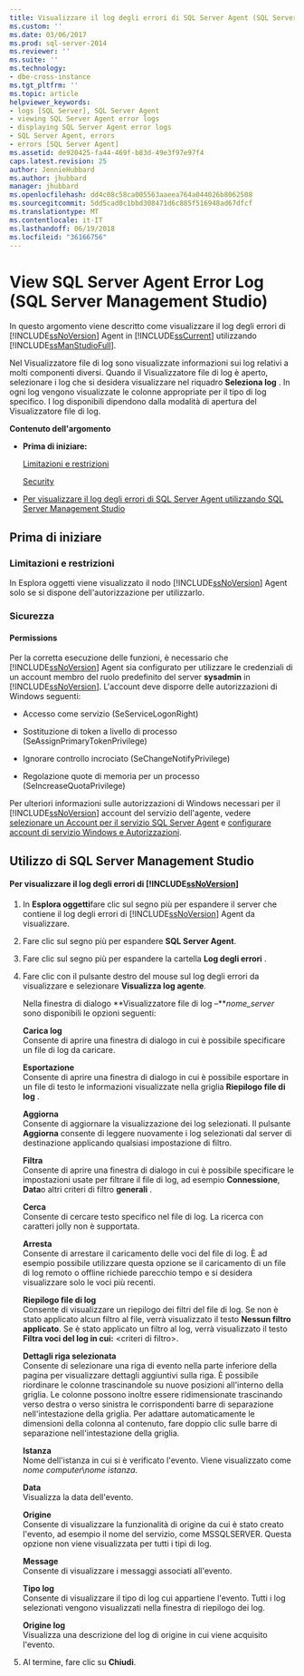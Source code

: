 ```yaml
---
title: Visualizzare il log degli errori di SQL Server Agent (SQL Server Management Studio) | Microsoft Docs
ms.custom: ''
ms.date: 03/06/2017
ms.prod: sql-server-2014
ms.reviewer: ''
ms.suite: ''
ms.technology:
- dbe-cross-instance
ms.tgt_pltfrm: ''
ms.topic: article
helpviewer_keywords:
- logs [SQL Server], SQL Server Agent
- viewing SQL Server Agent error logs
- displaying SQL Server Agent error logs
- SQL Server Agent, errors
- errors [SQL Server Agent]
ms.assetid: de920425-fa44-469f-b83d-49e3f97e97f4
caps.latest.revision: 25
author: JennieHubbard
ms.author: jhubbard
manager: jhubbard
ms.openlocfilehash: dd4c08c58ca005563aaeea764a044026b8062508
ms.sourcegitcommit: 5dd5cad0c1bbd308471d6c885f516948ad67dfcf
ms.translationtype: MT
ms.contentlocale: it-IT
ms.lasthandoff: 06/19/2018
ms.locfileid: "36166756"
---
```

# <a name="view-sql-server-agent-error-log-sql-server-management-studio"></a>View SQL Server Agent Error Log (SQL Server Management Studio)
  In questo argomento viene descritto come visualizzare il log degli errori di  [!INCLUDE[ssNoVersion](../../includes/ssnoversion-md.md)] Agent in [!INCLUDE[ssCurrent](../../includes/sscurrent-md.md)] utilizzando [!INCLUDE[ssManStudioFull](../../includes/ssmanstudiofull-md.md)].  
  
 Nel Visualizzatore file di log sono visualizzate informazioni sui log relativi a molti componenti diversi. Quando il Visualizzatore file di log è aperto, selezionare i log che si desidera visualizzare nel riquadro **Seleziona log** . In ogni log vengono visualizzate le colonne appropriate per il tipo di log specifico. I log disponibili dipendono dalla modalità di apertura del Visualizzatore file di log.  
  
 **Contenuto dell'argomento**  
  
-   **Prima di iniziare:**  
  
     [Limitazioni e restrizioni](#Restrictions)  
  
     [Security](#Security)  
  
-   [Per visualizzare il log degli errori di SQL Server Agent utilizzando SQL Server Management Studio](#SSMSProcedure)  
  
##  <a name="BeforeYouBegin"></a> Prima di iniziare  
  
###  <a name="Restrictions"></a> Limitazioni e restrizioni  
 In Esplora oggetti viene visualizzato il nodo [!INCLUDE[ssNoVersion](../../includes/ssnoversion-md.md)] Agent solo se si dispone dell'autorizzazione per utilizzarlo.  
  
###  <a name="Security"></a> Sicurezza  
  
####  <a name="Permissions"></a> Permissions  
 Per la corretta esecuzione delle funzioni, è necessario che [!INCLUDE[ssNoVersion](../../includes/ssnoversion-md.md)] Agent sia configurato per utilizzare le credenziali di un account membro del ruolo predefinito del server **sysadmin** in [!INCLUDE[ssNoVersion](../../includes/ssnoversion-md.md)]. L'account deve disporre delle autorizzazioni di Windows seguenti:  
  
-   Accesso come servizio (SeServiceLogonRight)  
  
-   Sostituzione di token a livello di processo (SeAssignPrimaryTokenPrivilege)  
  
-   Ignorare controllo incrociato (SeChangeNotifyPrivilege)  
  
-   Regolazione quote di memoria per un processo (SeIncreaseQuotaPrivilege)  
  
 Per ulteriori informazioni sulle autorizzazioni di Windows necessari per il [!INCLUDE[ssNoVersion](../../includes/ssnoversion-md.md)] account del servizio dell'agente, vedere [selezionare un Account per il servizio SQL Server Agent](select-an-account-for-the-sql-server-agent-service.md) e [configurare account di servizio Windows e Autorizzazioni](../../database-engine/configure-windows/configure-windows-service-accounts-and-permissions.md).  
  
##  <a name="SSMSProcedure"></a> Utilizzo di SQL Server Management Studio  
  
#### <a name="to-view-the-includessnoversionincludesssnoversion-mdmd-agent-error-log"></a>Per visualizzare il log degli errori di [!INCLUDE[ssNoVersion](../../includes/ssnoversion-md.md)]  
  
1.  In **Esplora oggetti**fare clic sul segno più per espandere il server che contiene il log degli errori di [!INCLUDE[ssNoVersion](../../includes/ssnoversion-md.md)] Agent da visualizzare.  
  
2.  Fare clic sul segno più per espandere **SQL Server Agent**.  
  
3.  Fare clic sul segno più per espandere la cartella **Log degli errori** .  
  
4.  Fare clic con il pulsante destro del mouse sul log degli errori da visualizzare e selezionare **Visualizza log agente**.  
  
     Nella finestra di dialogo **Visualizzatore file di log –***nome_server* sono disponibili le opzioni seguenti:  
  
     **Carica log**  
     Consente di aprire una finestra di dialogo in cui è possibile specificare un file di log da caricare.  
  
     **Esportazione**  
     Consente di aprire una finestra di dialogo in cui è possibile esportare in un file di testo le informazioni visualizzate nella griglia **Riepilogo file di log** .  
  
     **Aggiorna**  
     Consente di aggiornare la visualizzazione dei log selezionati. Il pulsante **Aggiorna** consente di leggere nuovamente i log selezionati dal server di destinazione applicando qualsiasi impostazione di filtro.  
  
     **Filtra**  
     Consente di aprire una finestra di dialogo in cui è possibile specificare le impostazioni usate per filtrare il file di log, ad esempio **Connessione**, **Data**o altri criteri di filtro **generali** .  
  
     **Cerca**  
     Consente di cercare testo specifico nel file di log. La ricerca con caratteri jolly non è supportata.  
  
     **Arresta**  
     Consente di arrestare il caricamento delle voci del file di log. È ad esempio possibile utilizzare questa opzione se il caricamento di un file di log remoto o offline richiede parecchio tempo e si desidera visualizzare solo le voci più recenti.  
  
     **Riepilogo file di log**  
     Consente di visualizzare un riepilogo dei filtri del file di log. Se non è stato applicato alcun filtro al file, verrà visualizzato il testo **Nessun filtro applicato**. Se è stato applicato un filtro al log, verrà visualizzato il testo **Filtra voci del log in cui:** \<criteri di filtro>.  
  
     **Dettagli riga selezionata**  
     Consente di selezionare una riga di evento nella parte inferiore della pagina per visualizzare dettagli aggiuntivi sulla riga. È possibile riordinare le colonne trascinandole su nuove posizioni all'interno della griglia. Le colonne possono inoltre essere ridimensionate trascinando verso destra o verso sinistra le corrispondenti barre di separazione nell'intestazione della griglia. Per adattare automaticamente le dimensioni della colonna al contenuto, fare doppio clic sulle barre di separazione nell'intestazione della griglia.  
  
     **Istanza**  
     Nome dell'istanza in cui si è verificato l'evento. Viene visualizzato come *nome computer*\\*nome istanza*.  
  
     **Data**  
     Visualizza la data dell'evento.  
  
     **Origine**  
     Consente di visualizzare la funzionalità di origine da cui è stato creato l'evento, ad esempio il nome del servizio, come MSSQLSERVER. Questa opzione non viene visualizzata per tutti i tipi di log.  
  
     **Message**  
     Consente di visualizzare i messaggi associati all'evento.  
  
     **Tipo log**  
     Consente di visualizzare il tipo di log cui appartiene l'evento. Tutti i log selezionati vengono visualizzati nella finestra di riepilogo dei log.  
  
     **Origine log**  
     Visualizza una descrizione del log di origine in cui viene acquisito l'evento.  
  
5.  Al termine, fare clic su **Chiudi**.  
  
  